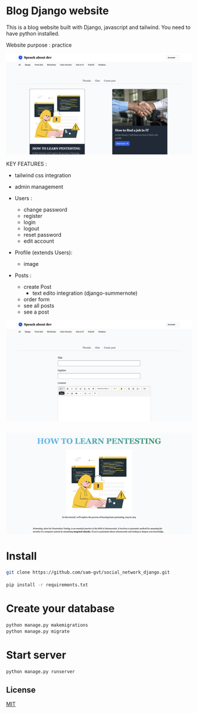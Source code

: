 # Blog Django website

This is a blog website built with Django, javascript and tailwind.
You need to have python installed.

Website purpose : practice

![Alt Text 1](./theme/images/home.png)


KEY FEATURES :

- tailwind css integration
- admin management

- Users :
    - change password
    - register
    - login
    - logout
    - reset password
    - edit account
- Profile (extends Users):
    - image

- Posts :
    - create Post
        - text edito integration (django-summernote)
    - order form
    - see all posts
    - see a post

![Alt Text 2](./theme/images/create_form.png)
```bash
```
![Alt Text 3](./theme/images/post_detail.png)

# Install 
```bash
git clone https://github.com/sam-gvt/social_network_django.git

pip install -r requirements.txt
```


# Create your database
```bash
python manage.py makemigrations
python manage.py migrate
```

# Start server 
```bash
python manage.py runserver
```

## License

[MIT](https://choosealicense.com/licenses/mit/)